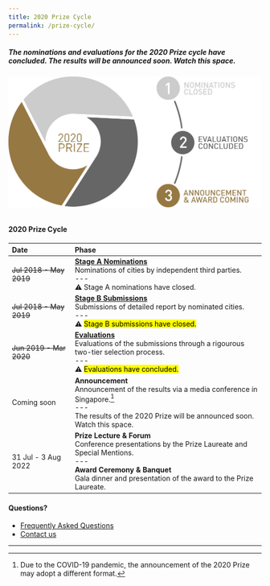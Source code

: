 ```yaml
---
title: 2020 Prize Cycle
permalink: /prize-cycle/
---
```


##### The nominations and evaluations for the 2020 Prize cycle have concluded. The results will be announced soon. Watch this space.

###### ![2020 Prize cycle](/images/prize-cycle.jpg)

#### **2020 Prize Cycle**

| Date | Phase |
| :--- | :--- |
| <s>Jul 2018 - May 2019</s> | **[Stage A Nominations](/stage-a/)** <br> Nominations of cities by independent third parties. <br> --- <br> ⚠️ Stage A nominations have closed. |
| <s>Jul 2018 - May 2019</s> | **[Stage B Submissions](/stage-b/)** <br> Submissions of detailed report by nominated cities. <br> --- <br> ⚠️ <mark>Stage B submissions have closed.</mark> |
| <s>Jun 2019 - Mar 2020</s> | **[Evaluations](/evaluations/)** <br> Evaluations of the submissions through a rigourous two-tier selection process. <br> --- <br> ⚠️ <mark>Evaluations have concluded.</mark> |
| Coming soon | **Announcement** <br> Announcement of the results via a media conference in Singapore.[^1] <br> --- <br> The results of the 2020 Prize will be announced soon. Watch this space. |
| 31 Jul - 3 Aug 2022 | **Prize Lecture & Forum** <br> Conference presentations by the Prize Laureate and Special Mentions. <br> --- <br> **Award Ceremony & Banquet** <br> Gala dinner and presentation of the award to the Prize Laureate. |

#### **Questions?**

- [Frequently Asked Questions](/faq/)
- [Contact us](/feedback/)

---

[^1]: Due to the COVID-19 pandemic, the announcement of the 2020 Prize may adopt a different format.
